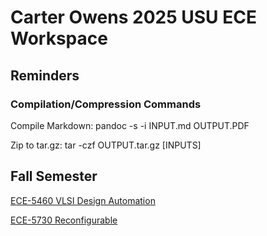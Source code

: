 # Carter Owens 2025 USU ECE Workspace

## Reminders

### Compilation/Compression Commands

Compile Markdown: pandoc -s -i INPUT.md OUTPUT.PDF

Zip to tar.gz: tar -czf OUTPUT.tar.gz [INPUTS]

## Fall Semester
[ECE-5460 VLSI Design Automation](vlsi-design-automation/README.md)

[ECE-5730 Reconfigurable](reconfigurable-computing/README.md)